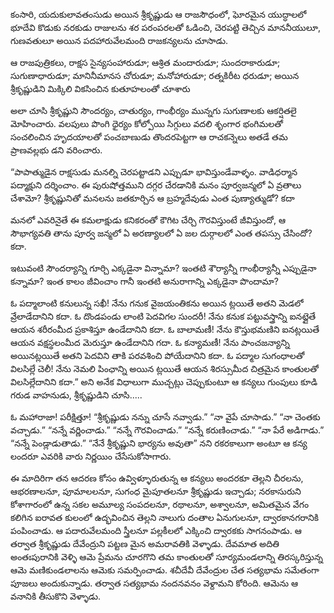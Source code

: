 ﻿కంసారి, యదుకులావతంసుడు అయిన శ్రీకృష్ణుడు ఆ రాజసౌధంలో, ఘోరమైన యుద్ధాలలో భూదేవి కొడుకు నరకుడు రాజులను శర పరంపరలతో ఓడించి, చెరపట్టి తెచ్చిన మాననీయులూ, గుణవతులూ అయిన పదహారువేలమంది రాజకన్యలను చూసాడు. 

ఆ రాజపుత్రికలు, రాక్షస సైన్యసంహారుడూ; ఆశ్రిత మందారుడూ; సుందరాకారుడూ; సుగుణాధారుడూ; మానినీమానస చోరుడూ; మనోహారుడూ; రత్నకిరీట ధరుడూ; అయిన శ్రీకృష్ణుడిని మిక్కిలి వికసించిన కుతూహలంతో చూశారు 

అలా చూసి శ్రీకృష్ణుని సౌందర్యం, చాతుర్యం, గాంభీర్యం మున్నగు సుగుణాలకు ఆకర్షితలై మోహించారు. వలపులు పొంగి ధైర్యం కోల్పోయి సిగ్గులు వదలి శృంగార భంగిమలతో సంచలించిన హృదయాలతో పంచబాణుడు తొందరపెట్టగా ఆ రాచకన్నెలు అతడే తమ ప్రాణవల్లభు డని వరించారు. 

“పాపాత్ముడైన రాక్షసుడు మనల్ని చెరపట్టాడని ఎప్పుడూ భావిస్తుండేవాళ్ళం. వాడిధర్మాన పద్మాక్షుని దర్శించాం. ఈ పురుషోత్తముని దగ్గర చేరడానికి మనం పూర్వజన్మలో ఏ వ్రతాలు చేశామో? శ్రీకృష్ణునితో మనలను జతకూర్చిన ఆ బ్రహ్మదేవుడు ఎంత పుణ్యాత్ముడో? కదా 

మనలో ఎవరినైతే ఈ కమలాక్షుడు కనికరంతో కౌగిట చేర్చి గౌరవిస్తుంటే జీవిస్తుందో, ఆ సౌభాగ్యవతి తాను పూర్వ జన్మలో ఏ అరణ్యాలలో ఏ జల దుర్గాలలో ఎంత తపస్సు చేసిందో? కదా. 

ఇటువంటి సౌందర్యాన్ని గూర్చి ఎక్కడైనా విన్నామా? ఇంతటి శౌర్యాన్నీ గాంభీర్యాన్నీ ఎప్పుడైనా కన్నామా? ఇంత కాలం జీవించాం గానీ ఇంతటి అనురాగాన్ని ఎక్కడైనా పొందామా? 

ఓ పద్మాలాంటి కనులున్న సఖీ! నేను గనుక వైజయంతికను అయిన ట్లయితే అతని మెడలో వ్రేలాడేదానిని కదా. ఓ దొండపండు లాంటి పెదవిగల సుందరీ! నేను కనుక పట్టువస్త్రాన్ని ఐనట్లైతే ఆయన శరీరంమీద ప్రకాశిస్తూ ఉండేదానిని కదా. ఓ బాలామణీ! నేను కౌస్తుభమణిని ఐనట్లయితే ఆయన వక్షస్థలంమీద మెరుస్తూ ఉండేదానిని గదా. ఓ కన్యామణీ! నేను పాంచజన్యాన్ని అయినట్లయితే అతని పెదవిని తాకి పరవశించి పోయేదానిని కదా. ఓ పద్మాల సుగంధాలతో విలసిల్లే చెలీ! నేను నెమలి పింఛాన్ని అయిన ట్లయితే ఆయన శిరస్సుమీద చిత్రమైన కాంతులతో విలసిల్లేదానిని కదా.” అని అనేక విధాలుగా ముచ్చట్లు చెప్పుకుంటూ ఆ కన్యలు గుంపులు కూడి గరుడ వాహనుడు, శ్రీకృష్ణుడిని చూసి..... 

ఓ మహారాజా! పరీక్షిత్తూ! “శ్రీకృష్ణుడు నన్ను చూసే నవ్వాడు.” “నా వైపే చూసాడు.” “నా చెంతకు వచ్చాడు.” “నన్నే వర్ణించాడు.” “నన్నే గౌరవించాడు.” “నన్నే కరుణించాడు.” “నా పేరే అడిగాడు.” “నన్నే పెండ్లాడుతాడు.” “నేనే శ్రీకృష్ణుని భార్యను అవుతా” నని రకరకాలుగా అంటూ ఆ కన్య లందరూ ఎవరికి వారు నిర్ణయిం చేసేసుకోసాగారు. 

ఈ మాదిరిగా తన ఆదరణ కోసం ఉవ్విళ్ళూరుతున్న ఆ కన్యలు అందరకూ తెల్లని చీరలను, ఆభరణాలనూ, పూమాలలనూ, సుగంధ మైపూతలనూ శ్రీకృష్ణుడు ఇచ్చాడు; నరకాసురుని కోశాగారంలో ఉన్న సకల అమూల్య సంపదలనూ, రథాలనూ, అశ్వాలనూ, అమితమైన వేగం కలిగిన ఐరావత కులంలో ఉద్భవించిన తెల్లని నాలుగు దంతాల ఏనుగులనూ, ద్వారకానగరానికి పంపించాడు. ఆ పదారువేలమంది స్త్రీలనూ పల్లకీలలో ఎక్కించి ద్వారకకు సాగనంపాడు. ఆ తర్వాత శ్రీకృష్ణుడు దేవేంద్రుని పట్టణ మైన అమరావతికి వెళ్ళాడు. దేవమాత అదితి అంతఃపురానికి వెళ్ళి ఆమె ప్రేమను చూరగొని తమ కాంతులతో సూర్యమండలాన్ని తిరస్కరిస్తున్న ఆమె మణికుండలాలను ఆమెకు సమర్పించాడు. శచీదేవీ దేవేంద్రుల చేత సత్యభామ సమేతంగా పూజలు అందుకున్నాడు. తర్వాత సత్యభామ నందనవనం వెళ్దామని కోరింది. ఆమెను ఆ వనానికి తీసుకొని వెళ్ళాడు. 

